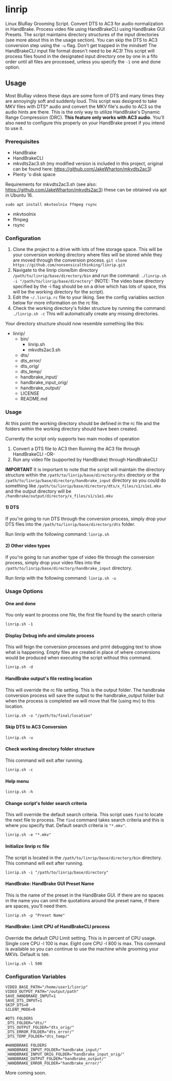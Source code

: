 # linrip
Linux BluRay Grooming Script. Convert DTS to AC3 for audio normalization in HandBrake. Process video file using HandBrakeCLI using HandBrake GUI Presets. The script maintains directory structures of the input directories (see more about this in the usage section). You can skip the DTS to AC3 conversion step using the `-u` flag.  Don't get trapped in the mindset! The HandBrakeCLI input file format doesn't need to be AC3!  This script will process files found in the designated input directory one by one in a fifo order until all files are processed, unless you specify the `-1` one and done option.

## Usage
Most BluRay videos these days are some form of DTS and many times they are annoyingly soft and suddenly loud.  This script was designed to take MKV files with DTS* audio and convert the MKV file's audio to AC3 so the audio hints are there.  This is the only way to utilize HandBrake's Dynamic Range Compression (DRC).  __This feature only works with AC3 audio__.  You'll also need to configure this properly on your HandBrake preset if you intend to use it.

### Prerequisites

* HandBrake
* HandBrakeCLI
* mkvdts2ac3.sh (my modified version is included in this project, original can be found here: https://github.com/JakeWharton/mkvdts2ac3)
* Plenty 'o disk space

Requirements for mkvdts2ac3.sh (see also: https://github.com/JakeWharton/mkvdts2ac3)
these can be obtained via apt in Ubuntu 16.

`sudo apt install mkvtoolnix ffmpeg rsync`

* mkvtoolnix
* ffmpeg
* rsync

### Configuration
1. Clone the project to a drive with lots of free storage space.  This will be your conversion working directory where files will be stored while they are moved through the conversion process. `git clone https://github.com/nonsensicalthinking/linrip.git`
1. Navigate to the linrip clone/bin directory `/path/to/linrip/base/directory/bin` and run the command: `./linrip.sh -i "/path/to/linrip/base/directory"`
(NOTE: The video base directory specified by the -i flag should be on a drive which has lots of space, this will be the working directory for the script).
1. Edit the `~/.linrip.rc` file to your liking. See the config variables section below for more information on the rc file.
1. Check the working directory's folder structure by running the command: `./linrip.sh -c` This will automatically create any missing directories.

Your directory structure should now resemble something like this:
* linrip/
    * bin/
        * linrip.sh
        * mkvdts2ac3.sh
    * dts/
    * dts_error/
    * dts_orig/
    * dts_temp/
    * handbrake_input/
    * handbrake_input\_orig/
    * handbrake_output/
    * LICENSE
    * README.md

### Usage

At this point the working directory should be defined in the rc file and the folders within the working directory should have been created.

Currently the script only supports two main modes of operation

1. Convert a DTS file to AC3 then Running the AC3 file through HandBrakeCLI
-OR-
2. Run any video file (supported by HandBrake) through HandBrakeCLI

**IMPORTANT** It is important to note that the script will maintain the directory structure within the `/path/to/linrip/base/directory/dts` directory or the `/path/to/linrip/base/directory/handbrake_input` directory so you could do something like `/path/to/linrip/base/directory/dts/x_files/s1/s1e1.mkv` and the output directory will be `/handbrake/output/directory/x_files/s1/s1e1.mkv`

#### 1) DTS

If you're going to run DTS through the conversion process, simply drop your DTS files into the `/path/to/linrip/base/directory/dts` folder. 

Run linrip with the following command: `linrip.sh`

#### 2) Other video types

If you're going to run another type of video file through the conversion process, simply drop your video files into the `/path/to/linrip/base/directory/handbrake_input` directory.

Run linrip with the following command: `linrip.sh -u`

### Usage Options
#### One and done
You only want to process one file, the first file found by the search criteria

    linrip.sh -1

#### Display Debug info and simulate process
This will feign the conversion processes and print debugging text to show what is happening. Empty files are created in place of where conversions would be produced when executing the script without this command.

    linrip.sh -d

#### HandBrake output's file resting location
This will override the rc file setting. This is the output folder. The handbrake conversion process will save the output to the handbrake_output folder but when the process is completed we will move that file (using mv) to this location.

    linrip.sh -o "/path/to/final/location"

#### Skip DTS to AC3 Conversion

    linrip.sh -u

#### Check working directory folder structure
This command will exit after running.
    
    linrip.sh -c

#### Help menu

    linrip.sh -h

#### Change script's folder search criteria
This will override the default search criteria.  This script uses `find` to locate the next file to process. The `find` command takes search criteria and this is where you specify that. Default search criteria is `"*.mkv"`.

    linrip.sh -e "*.mkv"

#### Initialize linrip rc file
The script is located in the `/path/to/linrip/base/directory/bin` directory. This command will exit after running.

    linrip.sh -i "/path/to/linrip/base/directory"

#### HandBrake: HandBrake GUI Preset Name
This is the name of the preset in the HandBrake GUI.  If there are no spaces in the name you can omit the quotations around the preset name, if there are spaces, you'll need them.

    linrip.sh -p "Preset Name"

#### HandBrake: Limit CPU of HandBrakeCLI process
Override the default CPU Limit setting. This is in percent of CPU usage.  Single core CPU -l 100 is max. Eight core CPU -l 800 is max. This command is available so you can continue to use the machine while grooming your MKVs. Default is `500`.

    linrip.sh -l 500

### Configuration Variables

    VIDEO_BASE_PATH="/home/user1/linrip"
    VIDEO_OUTPUT_PATH="/output/path"
    SAVE_HANDBRAKE_INPUT=1
    SAVE_DTS_INPUT=1
    SKIP_DTS=0
    SILENT_MODE=0

    #DTS FOLDERS
    _DTS_FOLDER="dts/"
    _DTS_OUTPUT_FOLDER="dts_orig/"
    _DTS_ERROR_FOLDER="dts_error/"
    _DTS_TEMP_FOLDER="dts_temp/"

    #HANDBRAKE FOLDERS
    _HANDBRAKE_INPUT_FOLDER="handbrake_input/"
    _HANDBRAKE_INPUT_ORIG_FOLDER="handbrake_input_orig/"
    _HANDBRAKE_OUTPUT_FOLDER="handbrake_output/"
    _HANDBRAKE_ERROR_FOLDER="handbrake_error/"



More coming soon.
